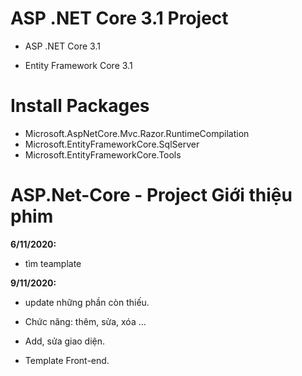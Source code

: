# ASP .NET Core 3.1 Project
- ASP .NET Core 3.1

- Entity Framework Core 3.1

# Install Packages

- Microsoft.AspNetCore.Mvc.Razor.RuntimeCompilation
- Microsoft.EntityFrameworkCore.SqlServer
- Microsoft.EntityFrameworkCore.Tools

# ASP.Net-Core - Project Giới thiệu phim

**6/11/2020:** 
- tìm teamplate

**9/11/2020:**
- update những phần còn thiếu.

- Chức năng: thêm, sửa, xóa ...

- Add, sửa giao diện.

- Template Front-end.
